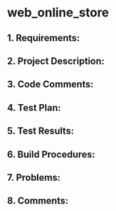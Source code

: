 # web_online_store

## 1. Requirements:

## 2. Project Description:

## 3. Code Comments:

## 4. Test Plan:

## 5. Test Results:

## 6. Build Procedures:

## 7. Problems:

## 8. Comments:
